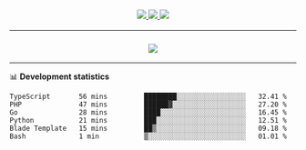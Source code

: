 <h3 align="center">
  <a href="https://github.com/hwalker928">
      <img src="https://img.shields.io/github/followers/hwalker928?label=Followers&style=for-the-badge&color=lightblue">
  </a>
  <a href="https://harryw.link/discord" alt="Discord">
      <img src="https://img.shields.io/discord/738451951758606336?label=discord&style=for-the-badge&color=lightblue"/>
  </a>
  <a href="https://harryw.link/sparked" alt="Sparked Host">
      <img src="https://img.shields.io/static/v1?label=Sponsor&message=Sparked%20Host&color=yellow&style=for-the-badge"/>
  </a>
</h3>

<hr>


<h3 align="center">
  <a href="https://github.com/hwalker928">
      <img src="https://github-profile-trophy.vercel.app/?username=hwalker928&no-bg=true&no-frame=true">
  </a>
</h3>


<hr>

📊 **Development statistics**

<!--START_SECTION:waka-->

```text
TypeScript       56 mins         ████████░░░░░░░░░░░░░░░░░   32.41 %
PHP              47 mins         ██████▓░░░░░░░░░░░░░░░░░░   27.20 %
Go               28 mins         ████░░░░░░░░░░░░░░░░░░░░░   16.45 %
Python           21 mins         ███░░░░░░░░░░░░░░░░░░░░░░   12.51 %
Blade Template   15 mins         ██▒░░░░░░░░░░░░░░░░░░░░░░   09.18 %
Bash             1 min           ▒░░░░░░░░░░░░░░░░░░░░░░░░   01.01 %
```

<!--END_SECTION:waka-->
